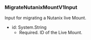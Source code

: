 ### MigrateNutanixMountV1Input
Input for migrating a Nutanix live Mount.

- id: System.String
  - Required. ID of the Live Mount.
